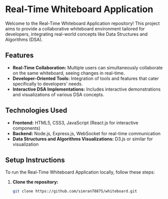 # Real-Time Whiteboard Application

Welcome to the Real-Time Whiteboard Application repository! This project aims to provide a collaborative whiteboard environment tailored for developers, integrating real-world concepts like Data Structures and Algorithms (DSA).

## Features

- **Real-Time Collaboration:** Multiple users can simultaneously collaborate on the same whiteboard, seeing changes in real-time.
- **Developer-Oriented Tools:** Integration of tools and features that cater specifically to developers' needs.
- **Interactive DSA Implementations:** Includes interactive demonstrations and visualizations of various DSA concepts.

## Technologies Used

- **Frontend:** HTML5, CSS3, JavaScript (React.js for interactive components)
- **Backend:** Node.js, Express.js, WebSocket for real-time communication
- **Data Structures and Algorithms Visualizations:** D3.js or similar for visualization

## Setup Instructions

To run the Real-Time Whiteboard Application locally, follow these steps:

1. **Clone the repository:**

   ```bash
   git clone https://github.com/simran70875/whiteboard.git
